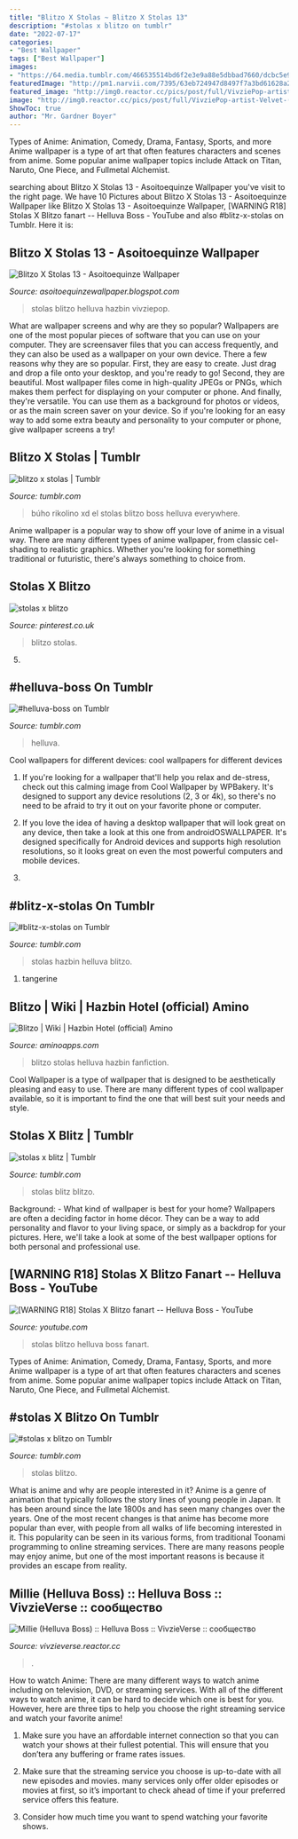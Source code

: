 ```yaml
---
title: "Blitzo X Stolas ~ Blitzo X Stolas 13"
description: "#stolas x blitzo on tumblr"
date: "2022-07-17"
categories:
- "Best Wallpaper"
tags: ["Best Wallpaper"]
images:
- "https://64.media.tumblr.com/466535514bd6f2e3e9a88e5dbbad7660/dcbc5e9ee9d21d39-5f/s640x960/9d5370602c53620b019158a23b0d421e07fe2bd3.jpg"
featuredImage: "http://pm1.narvii.com/7395/63eb724947d8497f7a3bd61628a22c9a2c400b78r1-1313-770v2_00.jpg"
featured_image: "http://img0.reactor.cc/pics/post/full/VivziePop-artist-Velvet-(Hazbin-Hotel)-Hazbin-Hotel-6086300.jpeg"
image: "http://img0.reactor.cc/pics/post/full/VivziePop-artist-Velvet-(Hazbin-Hotel)-Hazbin-Hotel-6086300.jpeg"
ShowToc: true
author: "Mr. Gardner Boyer"
---
```



Types of Anime: Animation, Comedy, Drama, Fantasy, Sports, and more
Anime wallpaper is a type of art that often features characters and scenes from anime. Some popular anime wallpaper topics include Attack on Titan, Naruto, One Piece, and Fullmetal Alchemist.

	

		
searching about Blitzo X Stolas 13 - Asoitoequinze Wallpaper you've visit to the right page. We have 10 Pictures about Blitzo X Stolas 13 - Asoitoequinze Wallpaper like Blitzo X Stolas 13 - Asoitoequinze Wallpaper, [WARNING R18] Stolas X Blitzo fanart -- Helluva Boss - YouTube and also #blitz-x-stolas on Tumblr. Here it is:
		
    
## Blitzo X Stolas 13 - Asoitoequinze Wallpaper

<img loading=lazy src="https://preview.redd.it/07qh76rqis261.jpg?auto=webp&amp;s=a066dd1273275efae74cc0ca00f990b6702ed5cd" onerror="this.onerror=null;this.src='https://tse4.mm.bing.net/th?id=OIP.P_weVbUX9-BuOS-j7G4IOAHaI6&amp;pid=15.1';" alt="Blitzo X Stolas 13 - Asoitoequinze Wallpaper">

_Source: asoitoequinzewallpaper.blogspot.com_

>stolas blitzo helluva hazbin vivziepop. 

	

What are wallpaper screens and why are they so popular?
Wallpapers are one of the most popular pieces of software that you can use on your computer. They are screensaver files that you can access frequently, and they can also be used as a wallpaper on your own device. There a few reasons why they are so popular. First, they are easy to create. Just drag and drop a file onto your desktop, and you're ready to go! Second, they are beautiful. Most wallpaper files come in high-quality JPEGs or PNGs, which makes them perfect for displaying on your computer or phone. And finally, they're versatile. You can use them as a background for photos or videos, or as the main screen saver on your device. So if you're looking for an easy way to add some extra beauty and personality to your computer or phone, give wallpaper screens a try!

    
## Blitzo X Stolas | Tumblr

<img loading=lazy src="https://64.media.tumblr.com/1abf43725d30ba0791b8e4e558a313ee/646572d744f410cb-33/s400x600/6178e07042462a54c5015ebed1bdb857c1cc41db.png" onerror="this.onerror=null;this.src='https://tse2.mm.bing.net/th?id=OIP.s3UwMSLCAljqYVpiFBHMeQAAAA&amp;pid=15.1';" alt="blitzo x stolas | Tumblr">

_Source: tumblr.com_

>búho rikolino xd el stolas blitzo boss helluva everywhere. 

	

Anime wallpaper is a popular way to show off your love of anime in a visual way. There are many different types of anime wallpaper, from classic cel-shading to realistic graphics. Whether you're looking for something traditional or futuristic, there's always something to choice from.

    
## Stolas X Blitzo

<img loading=lazy src="https://i.pinimg.com/280x280_RS/b2/8d/c8/b28dc8849921c5a61237750bb6ed6ba7.jpg" onerror="this.onerror=null;this.src='https://tse2.mm.bing.net/th?id=OIP.nzdMdr2BwYUGrsWzSkPgRQAAAA&amp;pid=15.1';" alt="stolas x blitzo">

_Source: pinterest.co.uk_

>blitzo stolas. 

	

5.

    
## #helluva-boss On Tumblr

<img loading=lazy src="https://64.media.tumblr.com/64c8d3dfcf5e86d67938c59c89fe73a4/1b1faf0a16181a78-1f/s1280x1920/52bc4f1ab4339c82b80989031718696406cc8233.png" onerror="this.onerror=null;this.src='https://tse4.mm.bing.net/th?id=OIP.yzwnEY-xzb9AEzvcwFabxgHaEK&amp;pid=15.1';" alt="#helluva-boss on Tumblr">

_Source: tumblr.com_

>helluva. 

	

Cool wallpapers for different devices:
cool wallpapers for different devices 

1. If you're looking for a wallpaper that'll help you relax and de-stress, check out this calming image from Cool Wallpaper by WPBakery. It's designed to support any device resolutions (2, 3 or 4k), so there's no need to be afraid to try it out on your favorite phone or computer.

2. If you love the idea of having a desktop wallpaper that will look great on any device, then take a look at this one from androidOSWALLPAPER. It's designed specifically for Android devices and supports high resolution resolutions, so it looks great on even the most powerful computers and mobile devices.

3.

    
## #blitz-x-stolas On Tumblr

<img loading=lazy src="https://64.media.tumblr.com/0faa646aefd19d236cabec68a52fd2e1/0e59cae2235424da-94/s640x960/b535a34127a7eaac9902f958d41a713f8c9d91a2.jpg" onerror="this.onerror=null;this.src='https://tse2.mm.bing.net/th?id=OIP.6n7J_7YuCBe5vl9PGkphdwHaMJ&amp;pid=15.1';" alt="#blitz-x-stolas on Tumblr">

_Source: tumblr.com_

>stolas hazbin helluva blitzo. 

	

1. tangerine 

    
## Blitzo | Wiki | Hazbin Hotel (official) Amino

<img loading=lazy src="http://pm1.narvii.com/7395/63eb724947d8497f7a3bd61628a22c9a2c400b78r1-1313-770v2_00.jpg" onerror="this.onerror=null;this.src='https://tse2.mm.bing.net/th?id=OIP.myEDoBCa6QgEgPOZky7jnwHaEV&amp;pid=15.1';" alt="Blitzo | Wiki | Hazbin Hotel (official) Amino">

_Source: aminoapps.com_

>blitzo stolas helluva hazbin fanfiction. 

	

Cool Wallpaper is a type of wallpaper that is designed to be aesthetically pleasing and easy to use. There are many different types of cool wallpaper available, so it is important to find the one that will best suit your needs and style.

    
## Stolas X Blitz | Tumblr

<img loading=lazy src="https://64.media.tumblr.com/466535514bd6f2e3e9a88e5dbbad7660/dcbc5e9ee9d21d39-5f/s640x960/9d5370602c53620b019158a23b0d421e07fe2bd3.jpg" onerror="this.onerror=null;this.src='https://tse2.mm.bing.net/th?id=OIP.Kv9uJYkSdJ5F13O7YvzHRwHaMM&amp;pid=15.1';" alt="stolas x blitz | Tumblr">

_Source: tumblr.com_

>stolas blitz blitzo. 

	

Background: - What kind of wallpaper is best for your home?
Wallpapers are often a deciding factor in home décor. They can be a way to add personality and flavor to your living space, or simply as a backdrop for your pictures. Here, we'll take a look at some of the best wallpaper options for both personal and professional use.

    
## [WARNING R18] Stolas X Blitzo Fanart -- Helluva Boss - YouTube

<img loading=lazy src="https://i.ytimg.com/vi/YWY2D835V7A/maxresdefault.jpg" onerror="this.onerror=null;this.src='https://tse4.mm.bing.net/th?id=OIP.s22TT6_JwSkVLbvzBHDVUwHaEK&amp;pid=15.1';" alt="[WARNING R18] Stolas X Blitzo fanart -- Helluva Boss - YouTube">

_Source: youtube.com_

>stolas blitzo helluva boss fanart. 

	

Types of Anime: Animation, Comedy, Drama, Fantasy, Sports, and more
Anime wallpaper is a type of art that often features characters and scenes from anime. Some popular anime wallpaper topics include Attack on Titan, Naruto, One Piece, and Fullmetal Alchemist.

    
## #stolas X Blitzo On Tumblr

<img loading=lazy src="https://64.media.tumblr.com/a991b5c22fa286069b2e49a56c148250/2ab405485eb3732f-f7/s540x810/f09fb47b7fc1548d1367343e2ec5347605cddf1a.jpg" onerror="this.onerror=null;this.src='https://tse1.mm.bing.net/th?id=OIP.PdwmvLyCd-gD_87CbF6NVgHaEa&amp;pid=15.1';" alt="#stolas x blitzo on Tumblr">

_Source: tumblr.com_

>stolas blitzo. 

	

What is anime and why are people interested in it?
Anime is a genre of animation that typically follows the story lines of young people in Japan. It has been around since the late 1800s and has seen many changes over the years. One of the most recent changes is that anime has become more popular than ever, with people from all walks of life becoming interested in it. This popularity can be seen in its various forms, from traditional Toonami programming to online streaming services. There are many reasons people may enjoy anime, but one of the most important reasons is because it provides an escape from reality.

    
## Millie (Helluva Boss) :: Helluva Boss :: VivzieVerse :: сообщество

<img loading=lazy src="http://img0.reactor.cc/pics/post/full/VivziePop-artist-Velvet-(Hazbin-Hotel)-Hazbin-Hotel-6086300.jpeg" onerror="this.onerror=null;this.src='https://tse1.mm.bing.net/th?id=OIP.ChaeKbLyUQQiM7E2XIrhKgHaHa&amp;pid=15.1';" alt="Millie (Helluva Boss) :: Helluva Boss :: VivzieVerse :: сообщество">

_Source: vivzieverse.reactor.cc_

>. 

	

How to watch Anime: There are many different ways to watch anime including on television, DVD, or streaming services.
With all of the different ways to watch anime, it can be hard to decide which one is best for you. However, here are three tips to help you choose the right streaming service and watch your favorite anime!
1. Make sure you have an affordable internet connection so that you can watch your shows at their fullest potential. This will ensure that you don’tera any buffering or frame rates issues.

2. Make sure that the streaming service you choose is up-to-date with all new episodes and movies. many services only offer older episodes or movies at first, so it’s important to check ahead of time if your preferred service offers this feature.

3. Consider how much time you want to spend watching your favorite shows.

